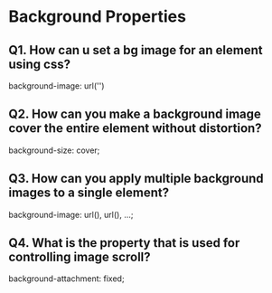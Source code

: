 # Background Properties
## Q1. How can u set a bg image for an element using css?
   background-image: url('')
## Q2. How can you make a background image cover the entire element without distortion?
   background-size: cover;
## Q3. How can you apply multiple background images to a single element?
   background-image: url(), url(), ...;

## Q4. What is the property that is used for controlling image scroll?
   background-attachment: fixed;